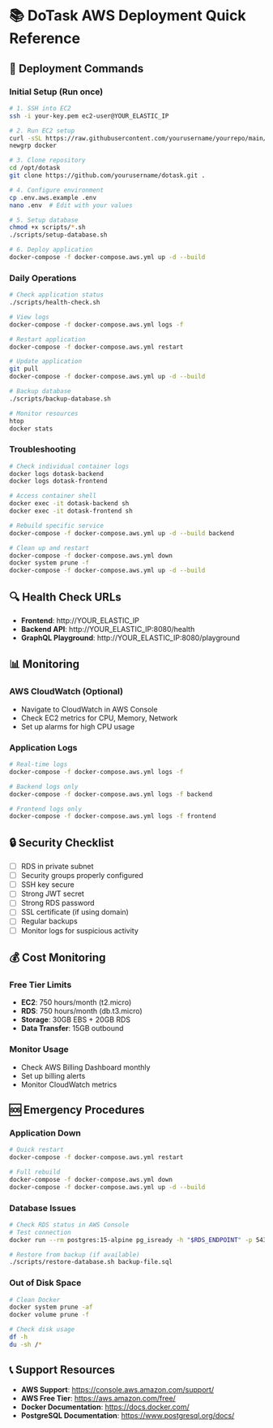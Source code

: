 # 📚 DoTask AWS Deployment Quick Reference

## 🚀 Deployment Commands

### Initial Setup (Run once)

```bash
# 1. SSH into EC2
ssh -i your-key.pem ec2-user@YOUR_ELASTIC_IP

# 2. Run EC2 setup
curl -sSL https://raw.githubusercontent.com/yourusername/yourrepo/main/scripts/ec2-setup.sh | bash
newgrp docker

# 3. Clone repository
cd /opt/dotask
git clone https://github.com/yourusername/dotask.git .

# 4. Configure environment
cp .env.aws.example .env
nano .env  # Edit with your values

# 5. Setup database
chmod +x scripts/*.sh
./scripts/setup-database.sh

# 6. Deploy application
docker-compose -f docker-compose.aws.yml up -d --build
```

### Daily Operations

```bash
# Check application status
./scripts/health-check.sh

# View logs
docker-compose -f docker-compose.aws.yml logs -f

# Restart application
docker-compose -f docker-compose.aws.yml restart

# Update application
git pull
docker-compose -f docker-compose.aws.yml up -d --build

# Backup database
./scripts/backup-database.sh

# Monitor resources
htop
docker stats
```

### Troubleshooting

```bash
# Check individual container logs
docker logs dotask-backend
docker logs dotask-frontend

# Access container shell
docker exec -it dotask-backend sh
docker exec -it dotask-frontend sh

# Rebuild specific service
docker-compose -f docker-compose.aws.yml up -d --build backend

# Clean up and restart
docker-compose -f docker-compose.aws.yml down
docker system prune -f
docker-compose -f docker-compose.aws.yml up -d --build
```

## 🔍 Health Check URLs

- **Frontend**: http://YOUR_ELASTIC_IP
- **Backend API**: http://YOUR_ELASTIC_IP:8080/health
- **GraphQL Playground**: http://YOUR_ELASTIC_IP:8080/playground

## 📊 Monitoring

### AWS CloudWatch (Optional)

- Navigate to CloudWatch in AWS Console
- Check EC2 metrics for CPU, Memory, Network
- Set up alarms for high CPU usage

### Application Logs

```bash
# Real-time logs
docker-compose -f docker-compose.aws.yml logs -f

# Backend logs only
docker-compose -f docker-compose.aws.yml logs -f backend

# Frontend logs only
docker-compose -f docker-compose.aws.yml logs -f frontend
```

## 🔒 Security Checklist

- [ ] RDS in private subnet
- [ ] Security groups properly configured
- [ ] SSH key secure
- [ ] Strong JWT secret
- [ ] Strong RDS password
- [ ] SSL certificate (if using domain)
- [ ] Regular backups
- [ ] Monitor logs for suspicious activity

## 💰 Cost Monitoring

### Free Tier Limits

- **EC2**: 750 hours/month (t2.micro)
- **RDS**: 750 hours/month (db.t3.micro)
- **Storage**: 30GB EBS + 20GB RDS
- **Data Transfer**: 15GB outbound

### Monitor Usage

- Check AWS Billing Dashboard monthly
- Set up billing alerts
- Monitor CloudWatch metrics

## 🆘 Emergency Procedures

### Application Down

```bash
# Quick restart
docker-compose -f docker-compose.aws.yml restart

# Full rebuild
docker-compose -f docker-compose.aws.yml down
docker-compose -f docker-compose.aws.yml up -d --build
```

### Database Issues

```bash
# Check RDS status in AWS Console
# Test connection
docker run --rm postgres:15-alpine pg_isready -h "$RDS_ENDPOINT" -p 5432 -U postgres

# Restore from backup (if available)
./scripts/restore-database.sh backup-file.sql
```

### Out of Disk Space

```bash
# Clean Docker
docker system prune -af
docker volume prune -f

# Check disk usage
df -h
du -sh /*
```

## 📞 Support Resources

- **AWS Support**: https://console.aws.amazon.com/support/
- **AWS Free Tier**: https://aws.amazon.com/free/
- **Docker Documentation**: https://docs.docker.com/
- **PostgreSQL Documentation**: https://www.postgresql.org/docs/
